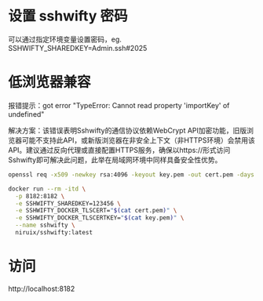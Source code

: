 # 设置 sshwifty 密码

可以通过指定环境变量设置密码，eg. SSHWIFTY_SHAREDKEY=Admin.ssh#2025

# 低浏览器兼容

报错提示：got error "TypeError: Cannot read property 'importKey' of undefined"

解决方案：该错误表明Sshwifty的通信协议依赖WebCrypt API加密功能，旧版浏览器可能不支持此API，或新版浏览器在非安全上下文（非HTTPS环境）会禁用该API。建议通过反向代理或直接配置HTTPS服务，确保以https://形式访问Sshwifty即可解决此问题，此举在局域网环境中同样具备安全性优势。

```bash
openssl req -x509 -newkey rsa:4096 -keyout key.pem -out cert.pem -days 3650 -nodes

docker run --rm -itd \
  -p 8182:8182 \
  -e SSHWIFTY_SHAREDKEY=123456 \
  -e SSHWIFTY_DOCKER_TLSCERT="$(cat cert.pem)" \
  -e SSHWIFTY_DOCKER_TLSCERTKEY="$(cat key.pem)" \
  --name sshwifty \
  niruix/sshwifty:latest

```

# 访问

http://localhost:8182
